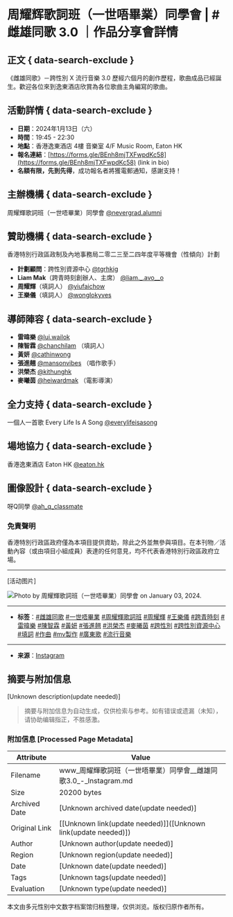# 周耀辉歌詞班（一世唔畢業）同學會 | #雌雄同歌 3.0 ｜作品分享會詳情

## 正文 { data-search-exclude }


《雌雄同歌》－跨性別 X 流行音樂 3.0 歷經六個月的創作歷程，歌曲成品已經誕生。歡迎各位來到逸東酒店欣賞為各位歌曲主角編寫的歌曲。

## 活動詳情 { data-search-exclude }
- **日期**：2024年1月13日（六）
- **時間**：19:45 - 22:30
- **地點**：香港逸東酒店 4樓 音樂室 4/F Music Room, Eaton HK
- **報名連結**：[https://forms.gle/BEnh8mjTXFwpdKc58](https://forms.gle/BEnh8mjTXFwpdKc58) (link in bio)
- **名額有限，先到先得**，成功報名者將獲電郵通知，感謝支持！

## 主辦機構 { data-search-exclude }
周耀輝歌詞班（一世唔畢業）同學會 [@nevergrad.alumni](https://www.instagram.com/nevergrad.alumni/)

## 贊助機構 { data-search-exclude }
香港特別行政區政制及內地事務局二零二三至二四年度平等機會（性傾向）計劃
- **計劃顧問**：跨性別資源中心 [@tgrhkig](https://www.instagram.com/tgrhkig/)
- **Liam Mak**（跨青時刻創辦人、主席） [@liam._.avo__o](https://www.instagram.com/liam._.avo__o/)
- **周耀輝**（填詞人） [@yiufaichow](https://www.instagram.com/yiufaichow/)
- **王樂儀**（填詞人） [@wonglokyves](https://www.instagram.com/wonglokyves/)

## 導師陣容 { data-search-exclude }
- **雷暐樂** [@lui.wailok](https://www.instagram.com/lui.wailok/)
- **陳智霖** [@chanchilam](https://www.instagram.com/chanchilam/) （填詞人）
- **黃妍** [@cathinwong](https://www.instagram.com/cathinwong/)
- **張進翹** [@mansonvibes](https://www.instagram.com/mansonvibes/) （唱作歌手）
- **洪榮杰** [@kithunghk](https://www.instagram.com/kithunghk/) 
- **麥曦茵** [@heiwardmak](https://www.instagram.com/heiwardmak/) （電影導演）

## 全力支持 { data-search-exclude }
一個人一首歌 Every Life Is A Song [@everylifeisasong](https://www.instagram.com/everylifeisasong/)

## 場地協力 { data-search-exclude }
香港逸東酒店 Eaton HK [@eaton.hk](https://www.instagram.com/eaton.hk/)

## 圖像設計 { data-search-exclude }
呀Q同學 [@ah_q_classmate](https://www.instagram.com/ah_q_classmate/)

### 免責聲明
香港特別行政區政府僅為本項目提供資助，除此之外並無參與項目。在本刊物／活動內容（或由項目小組成員）表達的任何意見，均不代表香港特別行政區政府立場。

---

[活动图片]

![Photo by 周耀輝歌詞班（一世唔畢業）同學會 on January 03, 2024.](https://scontent-sjc3-1.cdninstagram.com/v/t39.30808-6/415535998_18017197460064320_5384490180784790395_n.jpg?stp=dst-jpg_e15_tt6&_nc_ht=scontent-sjc3-1.cdninstagram.com&_nc_cat=108&_nc_ohc=laGGrWh9u-4Q7kNvgG9SkLA&_nc_gid=989ec8e7f3124abc970dbca8b4ec50a4&edm=ANTKIIoAAAAA&ccb=7-5&oh=00_AYCfJmwxkkEVS4naxvEK2CZ0wJbOm_VNBk-Zwbe4Uld9Pw&oe=678BA7D8&_nc_sid=d885a2)

---
- **标签**：[#雌雄同歌](https://www.instagram.com/explore/tags/%E9%9B%8C%E9%9B%84%E5%90%8C%E6%AD%8C/) [#一世唔畢業](https://www.instagram.com/explore/tags/%E4%B8%80%E4%B8%96%E5%94%94%E7%95%A2%E6%A5%AD/) [#周耀輝歌詞班](https://www.instagram.com/explore/tags/%E5%91%A8%E8%80%80%E8%BC%9D%E6%AD%8C%E8%A9%9E%E7%8F%AD/) [#周耀輝](https://www.instagram.com/explore/tags/%E5%91%A8%E8%80%80%E8%BC%9D/) [#王樂儀](https://www.instagram.com/explore/tags/%E7%8E%8B%E6%A8%82%E5%84%80/) [#跨青時刻](https://www.instagram.com/explore/tags/%E8%B7%A8%E9%9D%92%E6%99%82%E5%88%BB/) [#雷暐樂](https://www.instagram.com/explore/tags/%E9%9B%B7%E6%9A%90%E6%A8%82/) [#陳智霖](https://www.instagram.com/explore/tags/%E9%99%B3%E6%99%BA%E9%9C%96/) [#黃妍](https://www.instagram.com/explore/tags/%E9%BB%83%E5%A6%8D/) [#張進翹](https://www.instagram.com/explore/tags/%E5%BC%B5%E9%80%B2%E7%BF%B9/) [#洪榮杰](https://www.instagram.com/explore/tags/%E6%B4%AA%E6%A6%AE%E6%9D%B0/) [#麥曦茵](https://www.instagram.com/explore/tags/%E9%BA%A5%E6%9B%A6%E8%8C%B5/) [#跨性別](https://www.instagram.com/explore/tags/%E8%B7%A8%E6%80%A7%E5%88%A5/) [#跨性別資源中心](https://www.instagram.com/explore/tags/%E8%B7%A8%E6%80%A7%E5%88%A5%E8%B3%87%E6%BA%90%E4%B8%AD%E5%BF%83/) [#填詞](https://www.instagram.com/explore/tags/%E5%A1%AB%E8%A9%9E/) [#作曲](https://www.instagram.com/explore/tags/%E4%BD%9C%E6%9B%B2/) [#mv製作](https://www.instagram.com/explore/tags/mv%E8%A3%BD%E4%BD%9C/) [#廣東歌](https://www.instagram.com/explore/tags/%E5%BB%A3%E6%9D%B1%E6%AD%8C/) [#流行音樂](https://www.instagram.com/explore/tags/%E6%B5%81%E8%A1%8C%E9%9F%B3%E6%A8%82/)

---

- **来源**：[Instagram](https://www.instagram.com/nevergrad.alumni/p/C1qnQcDPdlj/)
<!-- tcd_original_link https://www.instagram.com/nevergrad.alumni/p/C1qnQcDPdlj/ -->


## 摘要与附加信息

<!-- tcd_abstract -->
[Unknown description(update needed)]
<!-- tcd_abstract_end -->

> 摘要与附加信息为自动生成，仅供检索与参考。如有错误或遗漏（未知），请协助编辑指正，不胜感激。

### 附加信息 [Processed Page Metadata]

| Attribute       | Value                                  |
|-----------------|----------------------------------------|
| Filename        | www_周耀輝歌詞班（一世唔畢業）同學會__雌雄同歌3.0_-_Instagram.md                             |
| Size            | 20200 bytes                           |
| Archived Date   | [Unknown archived date(update needed)]                             |
| Original Link   | [[Unknown link(update needed)]]([Unknown link(update needed)])                       |
| Author          | [Unknown author(update needed)]                               |
| Region          | [Unknown region(update needed)]                               |
| Date            | [Unknown date(update needed)]                                 |
| Tags            | [Unknown tags(update needed)]                                 |
| Evaluation            | [Unknown type(update needed)]                                 |
<!-- tcd_table_end -->

本文由多元性别中文数字档案馆归档整理，仅供浏览。版权归原作者所有。

